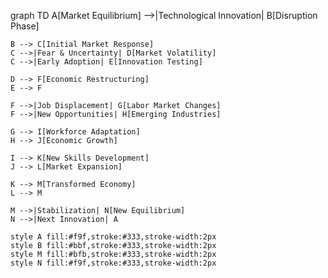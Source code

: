 graph TD
    A[Market Equilibrium] -->|Technological Innovation| B[Disruption Phase]
    
    B --> C[Initial Market Response]
    C -->|Fear & Uncertainty| D[Market Volatility]
    C -->|Early Adoption| E[Innovation Testing]
    
    D --> F[Economic Restructuring]
    E --> F
    
    F -->|Job Displacement| G[Labor Market Changes]
    F -->|New Opportunities| H[Emerging Industries]
    
    G --> I[Workforce Adaptation]
    H --> J[Economic Growth]
    
    I --> K[New Skills Development]
    J --> L[Market Expansion]
    
    K --> M[Transformed Economy]
    L --> M
    
    M -->|Stabilization| N[New Equilibrium]
    N -->|Next Innovation| A
    
    style A fill:#f9f,stroke:#333,stroke-width:2px
    style B fill:#bbf,stroke:#333,stroke-width:2px
    style M fill:#bfb,stroke:#333,stroke-width:2px
    style N fill:#f9f,stroke:#333,stroke-width:2px
